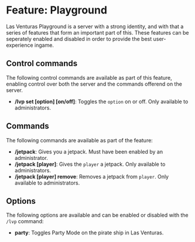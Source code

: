 # Feature: Playground
Las Venturas Playground is a server with a strong identity, and with that a series of features that
form an important part of this. These features can be seperately enabled and disabled in order to
provide the best user-experience ingame.

## Control commands
The following control commands are available as part of this feature, enabling control over both the
server and the commands offerend on the server.

  - **/lvp set [option] [on/off]**: Toggles the `option` on or off. Only available to administrators.

## Commands
The following commands are available as part of the feature:

  - **/jetpack**: Gives you a jetpack. Must have been enabled by an administrator.
  - **/jetpack [player]**: Gives the `player` a jetpack. Only available to administrators.
  - **/jetpack [player] remove**: Removes a jetpack from `player`. Only available to administrators.

## Options
The following options are available and can be enabled or disabled with the `/lvp` command:

  - **party**: Toggles Party Mode on the pirate ship in Las Venturas.

